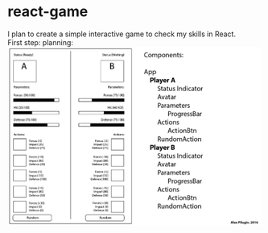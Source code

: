 # react-game
I plan to create a simple interactive game to check my skills in React.<br />
First step: planning:<br />
![Planning](./preparation/planning.jpg)